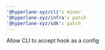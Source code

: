 ```yaml
---
'@hyperlane-xyz/cli': minor
'@hyperlane-xyz/infra': patch
'@hyperlane-xyz/sdk': patch
---
```


Allow CLI to accept hook as a config
